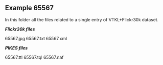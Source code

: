 ## Example 65567

In this folder all the files related to a single entry of VTKL+Flickr30k dataset. 

***Flickr30k files***

65567.jpg
65567.txt
65567.xml

***PIKES files***

65567.ttl
65567.tql
65567.naf
